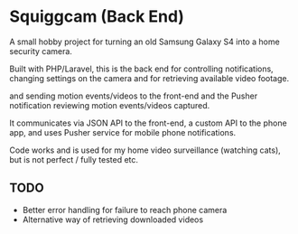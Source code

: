 # Squiggcam (Back End)

A small hobby project for turning an old Samsung Galaxy S4 into a home security camera.

Built with PHP/Laravel, this is the back end for controlling notifications, changing settings on the
camera and for retrieving available video footage.

and sending motion events/videos to the front-end and the Pusher notification 
reviewing motion events/videos captured.

It communicates via JSON API to the front-end, a custom API to the phone app, and uses Pusher service
for mobile phone notifications.

Code works and is used for my home video surveillance (watching cats), but is not perfect / fully tested etc.

## TODO
- Better error handling for failure to reach phone camera 
- Alternative way of retrieving downloaded videos
